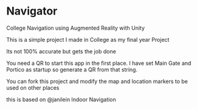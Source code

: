 # Navigator

College Navigation using Augmented Reality with Unity

This is a simple project I made in College as my final year Project

Its not 100% accurate but gets the job done

You need a QR to start this app in the first place. 
I have set Main Gate and Portico as startup so generate a QR from that string.

You can fork this project and modify the map and location markers to be used on other places

this is based on @janilein Indoor Navigation
